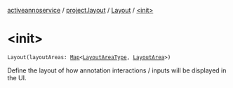 [activeannoservice](../../index.md) / [project.layout](../index.md) / [Layout](index.md) / [&lt;init&gt;](./-init-.md)

# &lt;init&gt;

`Layout(layoutAreas: `[`Map`](https://kotlinlang.org/api/latest/jvm/stdlib/kotlin.collections/-map/index.html)`<`[`LayoutAreaType`](../-layout-area-type/index.md)`, `[`LayoutArea`](../-layout-area/index.md)`>)`

Define the layout of how annotation interactions / inputs will be displayed in the UI.

